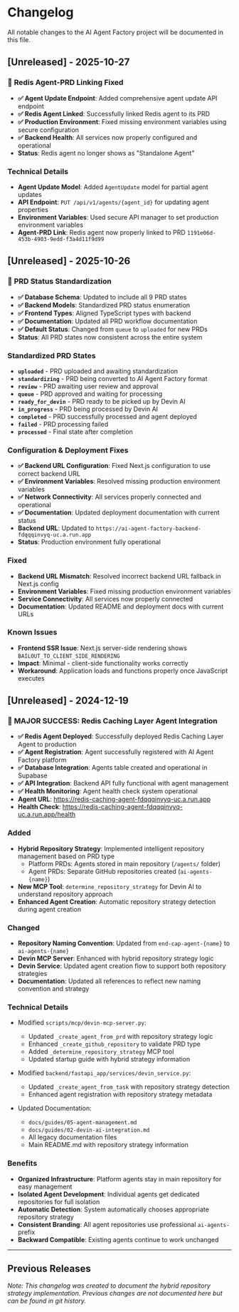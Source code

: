 # Changelog

All notable changes to the AI Agent Factory project will be documented in this file.

## [Unreleased] - 2025-10-27

### 🔗 **Redis Agent-PRD Linking Fixed**
- **✅ Agent Update Endpoint**: Added comprehensive agent update API endpoint
- **✅ Redis Agent Linked**: Successfully linked Redis agent to its PRD
- **✅ Production Environment**: Fixed missing environment variables using secure configuration
- **✅ Backend Health**: All services now properly configured and operational
- **Status**: Redis agent no longer shows as "Standalone Agent"

### **Technical Details**
- **Agent Update Model**: Added `AgentUpdate` model for partial agent updates
- **API Endpoint**: `PUT /api/v1/agents/{agent_id}` for updating agent properties
- **Environment Variables**: Used secure API manager to set production environment variables
- **Agent-PRD Link**: Redis agent now properly linked to PRD `1191e06d-453b-4903-9edd-f3a4d11f9d99`

## [Unreleased] - 2025-10-26

### 🔧 **PRD Status Standardization**
- **✅ Database Schema**: Updated to include all 9 PRD states
- **✅ Backend Models**: Standardized PRD status enumeration
- **✅ Frontend Types**: Aligned TypeScript types with backend
- **✅ Documentation**: Updated all PRD workflow documentation
- **✅ Default Status**: Changed from `queue` to `uploaded` for new PRDs
- **Status**: All PRD states now consistent across the entire system

### **Standardized PRD States**
- **`uploaded`** - PRD uploaded and awaiting standardization
- **`standardizing`** - PRD being converted to AI Agent Factory format
- **`review`** - PRD awaiting user review and approval
- **`queue`** - PRD approved and waiting for processing
- **`ready_for_devin`** - PRD ready to be picked up by Devin AI
- **`in_progress`** - PRD being processed by Devin AI
- **`completed`** - PRD successfully processed and agent deployed
- **`failed`** - PRD processing failed
- **`processed`** - Final state after completion

### **Configuration & Deployment Fixes**
- **✅ Backend URL Configuration**: Fixed Next.js configuration to use correct backend URL
- **✅ Environment Variables**: Resolved missing production environment variables
- **✅ Network Connectivity**: All services properly connected and operational
- **✅ Documentation**: Updated deployment documentation with current status
- **Backend URL**: Updated to `https://ai-agent-factory-backend-fdqqqinvyq-uc.a.run.app`
- **Status**: Production environment fully operational

### Fixed
- **Backend URL Mismatch**: Resolved incorrect backend URL fallback in Next.js config
- **Environment Variables**: Fixed missing production environment variables
- **Service Connectivity**: All services now properly connected
- **Documentation**: Updated README and deployment docs with current URLs

### Known Issues
- **Frontend SSR Issue**: Next.js server-side rendering shows `BAILOUT_TO_CLIENT_SIDE_RENDERING`
- **Impact**: Minimal - client-side functionality works correctly
- **Workaround**: Application loads and functions properly once JavaScript executes

## [Unreleased] - 2024-12-19

### 🎉 **MAJOR SUCCESS: Redis Caching Layer Agent Integration**
- **✅ Redis Agent Deployed**: Successfully deployed Redis Caching Layer Agent to production
- **✅ Agent Registration**: Agent successfully registered with AI Agent Factory platform
- **✅ Database Integration**: Agents table created and operational in Supabase
- **✅ API Integration**: Backend API fully functional with agent management
- **✅ Health Monitoring**: Agent health check system operational
- **Agent URL**: https://redis-caching-agent-fdqqqinvyq-uc.a.run.app
- **Health Check**: https://redis-caching-agent-fdqqqinvyq-uc.a.run.app/health

### Added
- **Hybrid Repository Strategy**: Implemented intelligent repository management based on PRD type
  - Platform PRDs: Agents stored in main repository (`/agents/` folder)
  - Agent PRDs: Separate GitHub repositories created (`ai-agents-{name}`)
- **New MCP Tool**: `determine_repository_strategy` for Devin AI to understand repository approach
- **Enhanced Agent Creation**: Automatic repository strategy detection during agent creation

### Changed
- **Repository Naming Convention**: Updated from `end-cap-agent-{name}` to `ai-agents-{name}`
- **Devin MCP Server**: Enhanced with hybrid repository strategy logic
- **Devin Service**: Updated agent creation flow to support both repository strategies
- **Documentation**: Updated all references to reflect new naming convention and strategy

### Technical Details
- Modified `scripts/mcp/devin-mcp-server.py`:
  - Updated `_create_agent_from_prd` with repository strategy logic
  - Enhanced `_create_github_repository` to validate PRD type
  - Added `_determine_repository_strategy` MCP tool
  - Updated startup guide with hybrid strategy information

- Modified `backend/fastapi_app/services/devin_service.py`:
  - Updated `_create_agent_from_task` with repository strategy detection
  - Enhanced agent registration with repository strategy metadata

- Updated Documentation:
  - `docs/guides/05-agent-management.md`
  - `docs/guides/02-devin-ai-integration.md`
  - All legacy documentation files
  - Main README.md with repository strategy information

### Benefits
- **Organized Infrastructure**: Platform agents stay in main repository for easy management
- **Isolated Agent Development**: Individual agents get dedicated repositories for full isolation
- **Automatic Detection**: System automatically chooses appropriate repository strategy
- **Consistent Branding**: All agent repositories use professional `ai-agents-` prefix
- **Backward Compatible**: Existing agents continue to work unchanged

---

## Previous Releases

*Note: This changelog was created to document the hybrid repository strategy implementation. Previous changes are not documented here but can be found in git history.*
